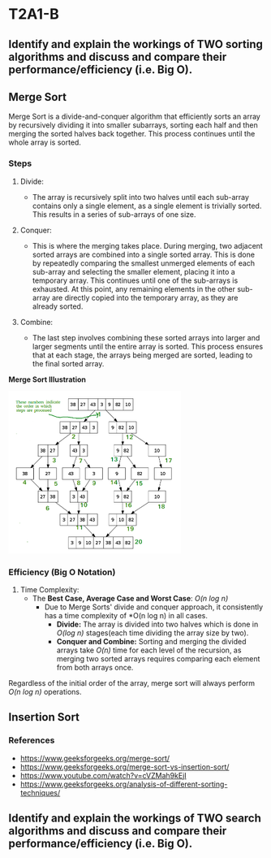 # T2A1-B

## Identify and explain the workings of TWO sorting algorithms and discuss and compare their performance/efficiency (i.e. Big O).
## Merge Sort
Merge Sort is a divide-and-conquer algorithm that efficiently sorts an array by recursively dividing it into smaller subarrays, sorting each half and then merging the sorted halves back together.  This process continues until the whole array is sorted.  

### Steps
1. Divide:
    - The array is recursively split into two halves until each sub-array contains only a single element, as a single element is trivially sorted. This results in a series of sub-arrays of one size.  

2. Conquer:
    - This is where the merging takes place.  During merging, two adjacent sorted arrays are combined into a single sorted array. This is done by repeatedly comparing the smallest unmerged elements of each sub-array and selecting the smaller element, placing it into a temporary array. This continues until one of the sub-arrays is exhausted. At this point, any remaining elements in the other sub-array are directly copied into the temporary array, as they are already sorted.  

3. Combine:
    - The last step involves combining these sorted arrays into larger and larger segments until the entire array is sorted. This process ensures that at each stage, the arrays being merged are sorted, leading to the final sorted array.

**Merge Sort Illustration**  

![Merge Sort Illustration](Images/MergeSort.png)  

### Efficiency (Big O Notation)
1. Time Complexity:
    - The **Best Case, Average Case and Worst Case**: *O(n log n)*  
        * Due to Merge Sorts' divide and conquer approach, it consistently has a time complexity of *O(n log n) in all cases.  
            - **Divide:** The array is divided into two halves which is done in *O(log n)* stages(each time dividing the array size by two).
            - **Conquer and Combine:** Sorting and merging the divided arrays take *O(n)* time for each level of the recursion, as merging two sorted arrays requires comparing each element from both arrays once.  

Regardless of the initial order of the array, merge sort will always perform *O(n log n)* operations.  

## Insertion Sort  


### References
* https://www.geeksforgeeks.org/merge-sort/
* https://www.geeksforgeeks.org/merge-sort-vs-insertion-sort/
* https://www.youtube.com/watch?v=cVZMah9kEjI
* https://www.geeksforgeeks.org/analysis-of-different-sorting-techniques/

## Identify and explain the workings of TWO search algorithms and discuss and compare their performance/efficiency (i.e. Big O).
